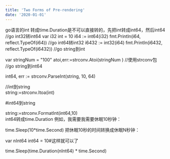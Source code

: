 ```yaml
---
title: 'Two Forms of Pre-rendering'
date: '2020-01-01'
---
```


go语言的int 转成time.Duration是不可以直接转的，先把int转成int64，然后int64
//go int32转int64
var i32 int = 10
i64 := int64(i32)
fmt.Println(i64, reflect.TypeOf(i64))
//go int64转int32
i6432 := int32(i64)
fmt.Println(i6432, reflect.TypeOf(i6432))
//go string到int

var stringNum = "100"
atoi,err:=strconv.Atoi(stringNum )  //使用strconv包
//go  string到int64

int64, err := strconv.ParseInt(string, 10, 64) 
 
//int到string  
string:=strconv.Itoa(int)  

#int64到string  
 

string:=strconv.FormatInt(int64,10)  
int64转成time.Duration
例如，我需要我需要休眠10秒钟：

time.Sleep(10*time.Second)
把休眠10秒的时间转换成休眠N秒钟：

var nInt64 int64 = 10#这样就可以了
 
time.Sleep(time.Duration(nInt64) * time.Second)